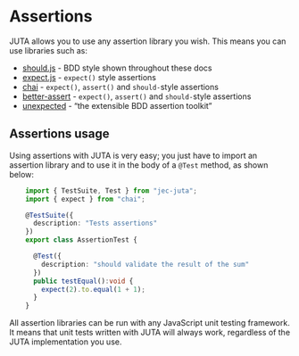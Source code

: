 # Assertions

JUTA allows you to use any assertion library you wish. This means you can use libraries such as:

* [should.js](https://github.com/shouldjs/should.js) - BDD style shown throughout these docs
* [expect.js](https://github.com/Automattic/expect.js) - `expect()` style assertions
* [chai](http://chaijs.com/) - `expect()`, `assert()` and `should-`style assertions
* [better-assert](http://chaijs.com/) - `expect()`, `assert()` and `should-`style assertions
* [unexpected](http://unexpected.js.org/) - “the extensible BDD assertion toolkit”

## Assertions usage

Using assertions with JUTA is very easy; you just have to import an assertion library and to use it in the body of a `@Test` method, as shown below:

```typescript
    import { TestSuite, Test } from "jec-juta";
    import { expect } from "chai";

    @TestSuite({
      description: "Tests assertions"
    })
    export class AssertionTest {

      @Test({
        description: "should validate the result of the sum"
      })
      public testEqual():void {
        expect(2).to.equal(1 + 1);
      }
    }
```

All assertion libraries can be run with any JavaScript unit testing framework. It means that unit tests written with JUTA will always work, regardless of the JUTA implementation you use.


